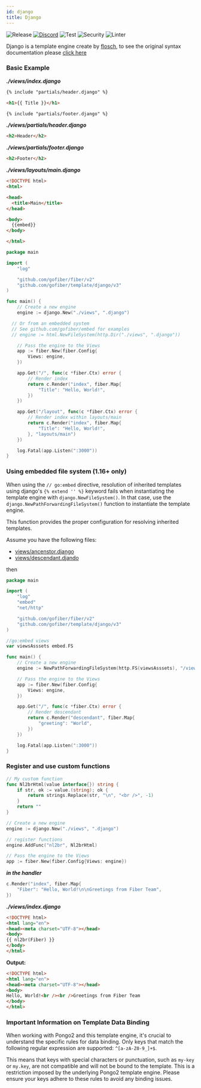 ```yaml
---
id: django
title: Django
---
```


![Release](https://img.shields.io/github/v/tag/gofiber/template?filter=django*)
[![Discord](https://img.shields.io/discord/704680098577514527?style=flat&label=%F0%9F%92%AC%20discord&color=00ACD7)](https://gofiber.io/discord)
![Test](https://github.com/gofiber/template/workflows/Tests/badge.svg)
![Security](https://github.com/gofiber/template/workflows/Security/badge.svg)
![Linter](https://github.com/gofiber/template/workflows/Linter/badge.svg)

Django is a template engine create by [flosch](https://github.com/flosch/pongo2), to see the original syntax documentation please [click here](https://docs.djangoproject.com/en/dev/topics/templates/)

### Basic Example

_**./views/index.django**_
```html
{% include "partials/header.django" %}

<h1>{{ Title }}</h1>

{% include "partials/footer.django" %}
```
_**./views/partials/header.django**_
```html
<h2>Header</h2>
```
_**./views/partials/footer.django**_
```html
<h2>Footer</h2>
```
_**./views/layouts/main.django**_
```html
<!DOCTYPE html>
<html>

<head>
  <title>Main</title>
</head>

<body>
  {{embed}}
</body>

</html>
```

```go
package main

import (
	"log"

	"github.com/gofiber/fiber/v2"
	"github.com/gofiber/template/django/v3"
)

func main() {
	// Create a new engine
	engine := django.New("./views", ".django")

  // Or from an embedded system
  // See github.com/gofiber/embed for examples
  // engine := html.NewFileSystem(http.Dir("./views", ".django"))

	// Pass the engine to the Views
	app := fiber.New(fiber.Config{
		Views: engine,
	})

	app.Get("/", func(c *fiber.Ctx) error {
		// Render index
		return c.Render("index", fiber.Map{
			"Title": "Hello, World!",
		})
	})

	app.Get("/layout", func(c *fiber.Ctx) error {
		// Render index within layouts/main
		return c.Render("index", fiber.Map{
			"Title": "Hello, World!",
		}, "layouts/main")
	})

	log.Fatal(app.Listen(":3000"))
}

```
### Using embedded file system (1.16+ only)

When using the `// go:embed` directive, resolution of inherited templates using django's `{% extend '' %}` keyword fails when instantiating the template engine with `django.NewFileSystem()`. In that case, use the `django.NewPathForwardingFileSystem()` function to instantiate the template engine. 

This function provides the proper configuration for resolving inherited templates.

Assume you have the following files:

- [views/ancenstor.django](https://github.com/gofiber/template/blob/master/django/views/ancestor.django)
- [views/descendant.djando](https://github.com/gofiber/template/blob/master/django/views/descendant.django)

then

```go
package main

import (
	"log"
	"embed"
	"net/http"

	"github.com/gofiber/fiber/v2"
	"github.com/gofiber/template/django/v3"
)

//go:embed views
var viewsAsssets embed.FS

func main() {
	// Create a new engine
	engine := NewPathForwardingFileSystem(http.FS(viewsAsssets), "/views", ".django")

	// Pass the engine to the Views
	app := fiber.New(fiber.Config{
		Views: engine,
	})

	app.Get("/", func(c *fiber.Ctx) error {
		// Render descendant
		return c.Render("descendant", fiber.Map{
			"greeting": "World",
		})
	})

	log.Fatal(app.Listen(":3000"))
}

```

### Register and use custom functions
```go
// My custom function
func Nl2brHtml(value interface{}) string {
	if str, ok := value.(string); ok {
		return strings.Replace(str, "\n", "<br />", -1)
	}
	return ""
}

// Create a new engine
engine := django.New("./views", ".django")

// register functions
engine.AddFunc("nl2br", Nl2brHtml)

// Pass the engine to the Views
app := fiber.New(fiber.Config{Views: engine})
```
_**in the handler**_
```go
c.Render("index", fiber.Map{
    "Fiber": "Hello, World!\n\nGreetings from Fiber Team",
})
```

_**./views/index.django**_
```html
<!DOCTYPE html>
<html lang="en">
<head><meta charset="UTF-8"></head>
<body>
{{ nl2br(Fiber) }}
</body>
</html>
```
**Output:**
```html
<!DOCTYPE html>
<html lang="en">
<head><meta charset="UTF-8"></head>
<body>
Hello, World!<br /><br />Greetings from Fiber Team
</body>
</html>
```

### Important Information on Template Data Binding

When working with Pongo2 and this template engine, it's crucial to understand the specific rules for data binding. Only keys that match the following regular expression are supported: `^[a-zA-Z0-9_]+$`.

This means that keys with special characters or punctuation, such as `my-key` or `my.key`, are not compatible and will not be bound to the template. This is a restriction imposed by the underlying Pongo2 template engine. Please ensure your keys adhere to these rules to avoid any binding issues.